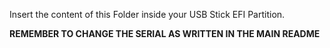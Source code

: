 Insert the content of this Folder inside your USB Stick EFI Partition. 

**REMEMBER TO CHANGE THE SERIAL AS WRITTEN IN THE MAIN README**
